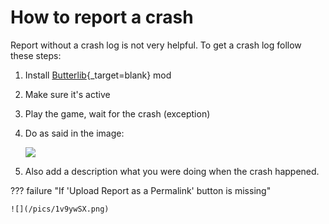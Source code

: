 # How to report a crash

Report without a crash log is not very helpful. To get a crash log follow these steps:

1. Install [Butterlib](https://www.nexusmods.com/mountandblade2bannerlord/mods/2018){_target=blank} mod

2. Make sure it's active

3. Play the game, wait for the crash (exception)

4. Do as said in the image:

    ![](/pics/8n9Tn3F.png)

5. Also add a description what you were doing when the crash happened.



??? failure "If 'Upload Report as a Permalink' button is missing"

    ![](/pics/1v9ywSX.png)

